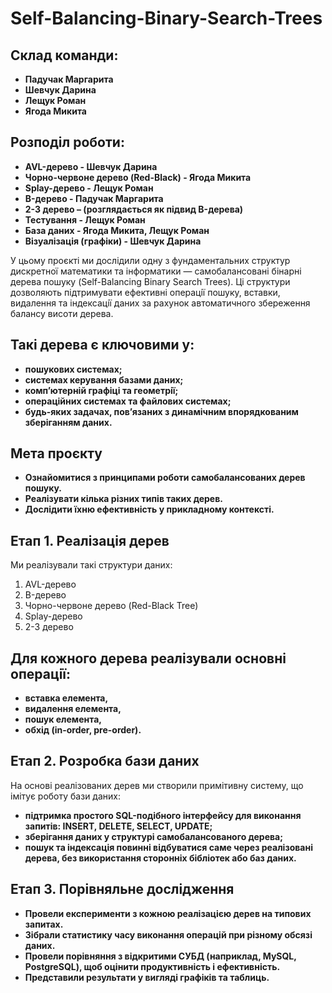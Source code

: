# Self-Balancing-Binary-Search-Trees

## Склад команди:
- **Падучак Маргарита**  
- **Шевчук Дарина**  
- **Лещук Роман**  
- **Ягода Микита**

## Розподіл роботи:
- **AVL-дерево - Шевчук Дарина**
- **Чорно-червоне дерево (Red-Black) - Ягода Микита**
- **Splay-дерево - Лещук Роман**
- **B-дерево - Падучак Маргарита**
- **2-3 дерево – (розглядається як підвид B-дерева)**
- **Тестування - Лещук Роман**
- **База даних - Ягода Микита, Лещук Роман**
- **Візуалізація (графіки) - Шевчук Дарина**

У цьому проєктi ми дослiдили одну з фундаментальних структур дискретної математики та iнформатики — самобалансованi бiнарнi дерева пошуку (Self-Balancing Binary Search Trees).
Цi структури дозволяють пiдтримувати ефективнi операцiї пошуку, вставки, видалення та iндексацiї даних за рахунок автоматичного збереження балансу висоти дерева.
## Такi дерева є ключовими у:
- **пошукових системах;**
- **системах керування базами даних;**
- **комп’ютернiй графiцi та геометрiї;**
- **операцiйних системах та файлових системах;**
- **будь-яких задачах, пов’язаних з динамiчним впорядкованим зберiганням даних.**

## Мета проєкту
- **Ознайомитися з принципами роботи самобалансованих дерев пошуку.**
- **Реалiзувати кiлька рiзних типiв таких дерев.**
- **Дослiдити їхню ефективнiсть у прикладному контекстi.**

## Етап 1. Реалiзацiя дерев
Ми реалiзували такi структури даних:
1. AVL-дерево
2. B-дерево
3. Чорно-червоне дерево (Red-Black Tree)
4. Splay-дерево
5. 2-3 дерево
## Для кожного дерева реалiзували основнi операцiї:
- **вставка елемента,**
- **видалення елемента,**
- **пошук елемента,**
- **обхiд (in-order, pre-order).**

## Етап 2. Розробка бази даних
На основi реалiзованих дерев ми створили примiтивну систему, що iмiтує роботу бази даних:
- **пiдтримка простого SQL-подiбного iнтерфейсу для виконання запитiв: INSERT, DELETE, SELECT, UPDATE;**
- **зберiгання даних у структурi самобалансованого дерева;**
- **пошук та iндексацiя повиннi вiдбуватися саме через реалiзованi дерева, без використання стороннiх
бiблiотек або баз даних.**

## Етап 3. Порiвняльне дослiдження
- **Провели експерименти з кожною реалiзацiєю дерев на типових запитах.**
- **Зiбрали статистику часу виконання операцiй при рiзному обсязi даних.**
- **Провели порiвняння з вiдкритими СУБД (наприклад, MySQL, PostgreSQL), щоб оцiнити продуктивнiсть i ефективнiсть.**
- **Представили результати у виглядi графiкiв та таблиць.**
